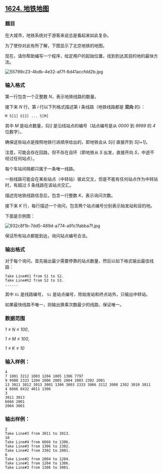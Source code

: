 ## [1624. 地铁地图](https://www.acwing.com/problem/content/1626/)

### 题目

在大城市，地铁系统对于游客来说总是看起来如此复杂。

为了使你对此有所了解，下图显示了北京地铁的地图。

现在，请你帮助编写一个程序，给定用户的起始位置，找到到达其目的地的最快方法。

 ![55799c23-4bdb-4e32-af7f-6d41accfdd2b.jpg](https://cdn.acwing.com/media/article/image/2020/04/13/19_e1e0f7727d-55799c23-4bdb-4e32-af7f-6d41accfdd2b.jpg)

### 输入格式

第一行包含一个正整数 *N*，表示地铁线路的数量。

接下来 *N* 行，第 *i* 行以下列格式描述第 *i* 条线路（地铁线路都是 **双向** 的）：

`M S[1] S[2] ... S[M]`

其中 *M* 是站点数量，*S[i]* 是沿线站点的编号（站点编号是从 *0000* 到 *9999* 的 *4* 位数字）。

确保这些站点是按照地铁行进顺序给出的，即地铁会从 *S[i]* 直接开到 *S[i+1]*。

注意，可能会存在回路，但不存在自环（即地铁从 *S* 出发，直接开向 *S*，中途不经过任何站点）。

每个车站间隔都只属于一条唯一线路。

一些线路可能会在某些站点（中转站）彼此交叉，但是不能有任何站点作为中转站时，有超过 *5* 条线路在该站点交汇。

描述完地铁线路信息后，包含一行整数 *K*，表示询问次数。

接下来 *K* 行，每行描述一个询问，包含两个站点编号分别表示始发站和目的地。

下面是示例图：

 ![932c8f1b-7dd5-489d-a774-a91c1fabba7f.jpg](https://cdn.acwing.com/media/article/image/2020/04/13/19_9124fd6c7d-932c8f1b-7dd5-489d-a774-a91c1fabba7f.jpg)

保证所有站点都能到达，询问站点编号合法。

### 输出格式

对于每个询问，首先输出最少需要停靠的站点数量，然后以如下格式输出最佳线路：

```
Take Line#X1 from S1 to S2.
Take Line#X2 from S2 to S3.
......
```

其中 `Xi` 是线路编号， `Si` 是站点编号，除始发站和终点站外，只输出中转站。

如果最快线路不唯一，则输出换乘次数最少的线路，保证唯一。

### 数据范围

*1 ≤ N ≤ 100*,

*1 ≤ M ≤ 100*,

*1 ≤ K ≤ 10*

### 输入样例：

```
4
7 1001 3212 1003 1204 1005 1306 7797
9 9988 2333 1204 2006 2005 2004 2003 2302 2001
13 3011 3812 3013 3001 1306 3003 2333 3066 3212 3008 2302 3010 3011
4 6666 8432 4011 1306
3
3011 3013
6666 2001
2004 3001
```

### 输出样例：

```
2
Take Line#3 from 3011 to 3013.
10
Take Line#4 from 6666 to 1306.
Take Line#3 from 1306 to 2302.
Take Line#2 from 2302 to 2001.
6
Take Line#2 from 2004 to 1204.
Take Line#1 from 1204 to 1306.
Take Line#3 from 1306 to 3001.
```
